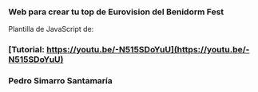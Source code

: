 ### Web para crear tu top de Eurovision del Benidorm Fest
Plantilla de JavaScript de:

### [Tutorial: https://youtu.be/-N515SDoYuU](https://youtu.be/-N515SDoYuU)

### Pedro Simarro Santamaría